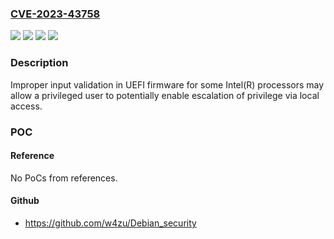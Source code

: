 ### [CVE-2023-43758](https://cve.mitre.org/cgi-bin/cvename.cgi?name=CVE-2023-43758)
![](https://img.shields.io/static/v1?label=Product&message=Intel(R)%20processors&color=blue)
![](https://img.shields.io/static/v1?label=Version&message=%3D%20See%20references%20&color=brighgreen)
![](https://img.shields.io/static/v1?label=Vulnerability&message=Escalation%20of%20Privilege&color=brighgreen)
![](https://img.shields.io/static/v1?label=Vulnerability&message=Improper%20Input%20Validation&color=brighgreen)

### Description

Improper input validation in UEFI firmware for some Intel(R) processors may allow a privileged user to potentially enable escalation of privilege via local access.

### POC

#### Reference
No PoCs from references.

#### Github
- https://github.com/w4zu/Debian_security

